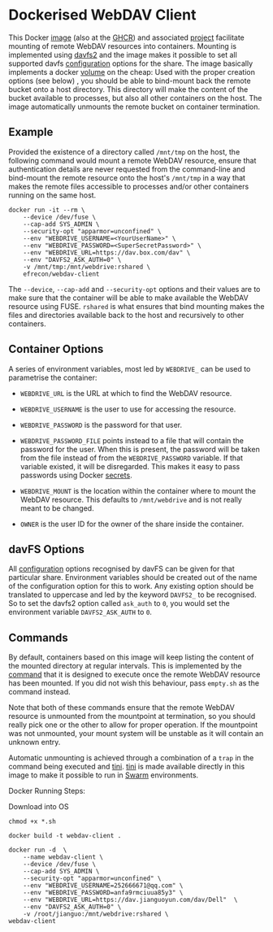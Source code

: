 # Dockerised WebDAV Client

This Docker [image] (also at the [GHCR]) and associated [project] facilitate
mounting of remote WebDAV resources into containers. Mounting is implemented
using [davfs2] and the image makes it possible to set all supported davfs
[configuration] options for the share. The image basically implements a docker
[volume] on the cheap: Used with the proper creation options (see below) , you
should be able to bind-mount back the remote bucket onto a host directory. This
directory will make the content of the bucket available to processes, but also
all other containers on the host. The image automatically unmounts the remote
bucket on container termination.

  [image]: https://hub.docker.com/r/efrecon/webdav-client
  [GHCR]: https://github.com/efrecon/docker-webdav-client/pkgs/container/webdav-client
  [project]: https://github.com/efrecon/docker-webdav-client
  [davfs2]: http://savannah.nongnu.org/projects/davfs2
  [configuration]: https://man.cx/davfs2.conf(5)
  [volume]: https://docs.docker.com/storage/

## Example

Provided the existence of a directory called `/mnt/tmp` on the host, the
following command would mount a remote WebDAV resource, ensure that
authentication details are never requested from the command-line and bind-mount
the remote resource onto the host's `/mnt/tmp` in a way that makes the remote
files accessible to processes and/or other containers running on the same host.

```Shell
docker run -it --rm \
    --device /dev/fuse \
    --cap-add SYS_ADMIN \
    --security-opt "apparmor=unconfined" \
    --env "WEBDRIVE_USERNAME=<YourUserName>" \
    --env "WEBDRIVE_PASSWORD=<SuperSecretPassword>" \
    --env "WEBDRIVE_URL=https://dav.box.com/dav" \
    --env "DAVFS2_ASK_AUTH=0" \
    -v /mnt/tmp:/mnt/webdrive:rshared \
    efrecon/webdav-client
```

The `--device`, `--cap-add` and `--security-opt` options and their values are to
make sure that the container will be able to make available the WebDAV resource
using FUSE. `rshared` is what ensures that bind mounting makes the files and
directories available back to the host and recursively to other containers.

## Container Options

A series of environment variables, most led by `WEBDRIVE_` can be used to
parametrise the container:

* `WEBDRIVE_URL` is the URL at which to find the WebDAV resource.
* `WEBDRIVE_USERNAME` is the user to use for accessing the resource.
* `WEBDRIVE_PASSWORD` is the password for that user.
* `WEBDRIVE_PASSWORD_FILE` points instead to a file that will contain the
  password for the user. When this is present, the password will be taken from
  the file instead of from the `WEBDRIVE_PASSWORD` variable. If that variable
  existed, it will be disregarded. This makes it easy to pass passwords using
  Docker [secrets].
* `WEBDRIVE_MOUNT` is the location within the container where to mount the
  WebDAV resource. This defaults to `/mnt/webdrive` and is not really meant to
  be changed.
* `OWNER` is the user ID for the owner of the share inside the container.

  [secrets]: https://docs.docker.com/engine/swarm/secrets/

## davFS Options

All [configuration] options recognised by davFS can be given for that particular
share. Environment variables should be created out of the name of the
configuration option for this to work. Any existing option should be translated
to uppercase and led by the keyword `DAVFS2_` to be recognised. So to set the
davfs2 option called `ask_auth` to `0`, you would set the environment variable
`DAVFS2_ASK_AUTH` to `0`.

## Commands

By default, containers based on this image will keep listing the content of the
mounted directory at regular intervals. This is implemented by the
[command](./ls.sh) that it is designed to execute once the remote WebDAV
resource has been mounted. If you did not wish this behaviour, pass `empty.sh`
as the command instead.

Note that both of these commands ensure that the remote WebDAV resource is
unmounted from the mountpoint at termination, so you should really pick one or
the other to allow for proper operation. If the mountpoint was not unmounted,
your mount system will be unstable as it will contain an unknown entry.

Automatic unmounting is achieved through a combination of a `trap` in the
command being executed and [tini]. [tini] is made available directly in this
image to make it possible to run in [Swarm] environments.

  [tini]: https://github.com/krallin/tini
  [Swarm]: https://docs.docker.com/engine/swarm/



Docker Running Steps:

Download into OS
```
chmod +x *.sh

docker build -t webdav-client .

docker run -d  \
    --name webdav-client \
    --device /dev/fuse \
    --cap-add SYS_ADMIN \
    --security-opt "apparmor=unconfined" \
    --env "WEBDRIVE_USERNAME=252666671@qq.com" \
    --env "WEBDRIVE_PASSWORD=anfa9rmciuua85y3" \
    --env "WEBDRIVE_URL=https://dav.jianguoyun.com/dav/Dell"  \
    --env "DAVFS2_ASK_AUTH=0" \
    -v /root/jianguo:/mnt/webdrive:rshared \
webdav-client

```


